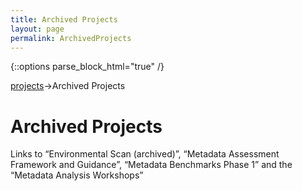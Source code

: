 ```yaml
---
title: Archived Projects
layout: page
permalink: ArchivedProjects
---
```

   {::options parse_block_html="true" /}

<a href="/Projects">projects</a>->Archived Projects

<h1 id="top">Archived Projects</h1>

Links to “Environmental Scan (archived)”, “Metadata Assessment Framework and Guidance”, “Metadata Benchmarks Phase 1” and the “Metadata Analysis Workshops” 
